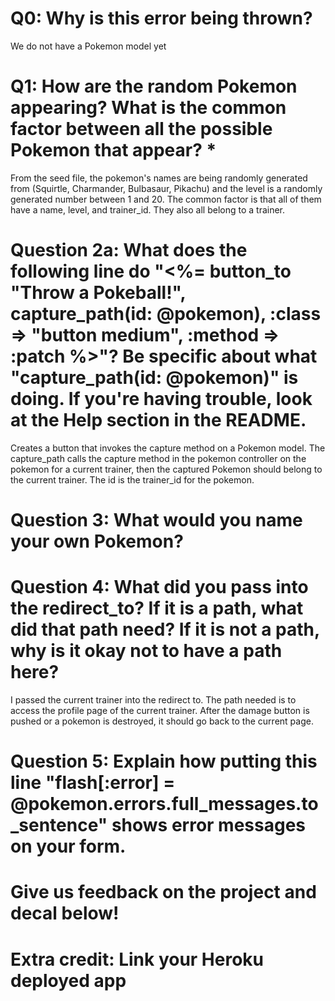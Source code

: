 # Q0: Why is this error being thrown?
We do not have a Pokemon model yet

# Q1: How are the random Pokemon appearing? What is the common factor between all the possible Pokemon that appear? *
From the seed file, the pokemon's names are being randomly generated from (Squirtle, Charmander, Bulbasaur, Pikachu) and the level is a randomly generated number between 1 and 20. The common factor is that all of them have a name, level, and trainer_id. They also all belong to a trainer.

# Question 2a: What does the following line do "<%= button_to "Throw a Pokeball!", capture_path(id: @pokemon), :class => "button medium", :method => :patch %>"? Be specific about what "capture_path(id: @pokemon)" is doing. If you're having trouble, look at the Help section in the README.
Creates a button that invokes the capture method on a Pokemon model. The capture_path calls the capture method in the pokemon controller on the pokemon for a current trainer, then the captured Pokemon should belong to the current trainer. The id is the trainer_id for the pokemon.

# Question 3: What would you name your own Pokemon?



# Question 4: What did you pass into the redirect_to? If it is a path, what did that path need? If it is not a path, why is it okay not to have a path here?
I passed the current trainer into the redirect to. The path needed is to access the profile page of the current trainer. After the damage button is pushed or a pokemon is destroyed, it should go back to the current page.

# Question 5: Explain how putting this line "flash[:error] = @pokemon.errors.full_messages.to_sentence" shows error messages on your form.


# Give us feedback on the project and decal below!

# Extra credit: Link your Heroku deployed app
